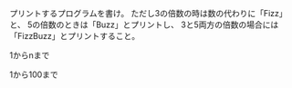 プリントするプログラムを書け。
ただし3の倍数の時は数の代わりに「Fizz」と、
5の倍数のときは「Buzz」とプリントし、
3と5両方の倍数の場合には「FizzBuzz」とプリントすること。


1からnまで

1から100まで